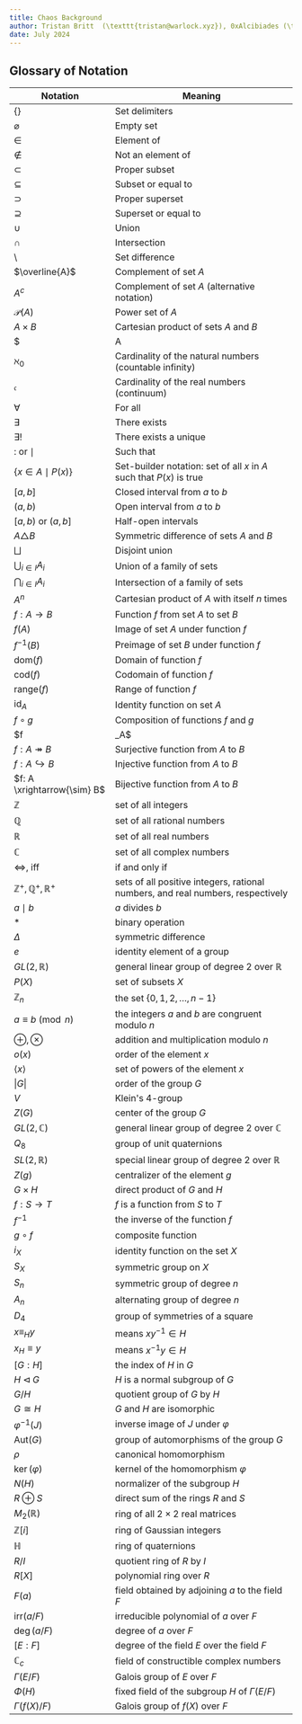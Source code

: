 ```yaml
---
title: Chaos Background
author: Tristan Britt  (\texttt{tristan@warlock.xyz}), 0xAlcibiades (\texttt{alcibiades@warlock.xyz})
date: July 2024
---
```


## Glossary of Notation

| Notation | Meaning |
|--------|---------|
| $\{ \}$ | Set delimiters |
| $\varnothing$ | Empty set |
| $\in$ | Element of |
| $\notin$ | Not an element of |
| $\subset$ | Proper subset |
| $\subseteq$ | Subset or equal to |
| $\supset$ | Proper superset |
| $\supseteq$ | Superset or equal to |
| $\cup$ | Union |
| $\cap$ | Intersection |
| $\setminus$ | Set difference |
| $\overline{A}$ | Complement of set $A$ |
| $A^c$ | Complement of set $A$ (alternative notation) |
| $\mathcal{P}(A)$ | Power set of $A$ |
| $A \times B$ | Cartesian product of sets $A$ and $B$ |
| $|A|$ | Cardinality (size) of set $A$ |
| $\aleph_0$ | Cardinality of the natural numbers (countable infinity) |
| $\mathfrak{c}$ | Cardinality of the real numbers (continuum) |
| $\forall$ | For all |
| $\exists$ | There exists |
| $\exists!$ | There exists a unique |
| $:$ or $\mid$ | Such that |
| $\{ x \in A \mid P(x) \}$ | Set-builder notation: set of all $x$ in $A$ such that $P(x)$ is true |
| $[a,b]$ | Closed interval from $a$ to $b$ |
| $(a,b)$ | Open interval from $a$ to $b$ |
| $[a,b)$ or $(a,b]$ | Half-open intervals |
| $A \triangle B$ | Symmetric difference of sets $A$ and $B$ |
| $\bigsqcup$ | Disjoint union |
| $\bigcup_{i \in I} A_i$ | Union of a family of sets |
| $\bigcap_{i \in I} A_i$ | Intersection of a family of sets |
| $A^n$ | Cartesian product of $A$ with itself $n$ times |
| $f: A \to B$ | Function $f$ from set $A$ to set $B$ |
| $f(A)$ | Image of set $A$ under function $f$ |
| $f^{-1}(B)$ | Preimage of set $B$ under function $f$ |
| $\text{dom}(f)$ | Domain of function $f$ |
| $\text{cod}(f)$ | Codomain of function $f$ |
| $\text{range}(f)$ | Range of function $f$ |
| $\text{id}_A$ | Identity function on set $A$ |
| $f \circ g$ | Composition of functions $f$ and $g$ |
| $f|_A$ | Restriction of function $f$ to set $A$ |
| $f: A \twoheadrightarrow B$ | Surjective function from $A$ to $B$ |
| $f: A \hookrightarrow B$ | Injective function from $A$ to $B$ |
| $f: A \xrightarrow{\sim} B$ | Bijective function from $A$ to $B$ |
| $\mathbb{Z}$ | set of all integers |
| $\mathbb{Q}$ | set of all rational numbers |
| $\mathbb{R}$ | set of all real numbers |
| $\mathbb{C}$ | set of all complex numbers |
| $\Leftrightarrow$, iff | if and only if |
| $\mathbb{Z}^+, \mathbb{Q}^+, \mathbb{R}^+$ | sets of all positive integers, rational numbers, and real numbers, respectively |
| $a\mid b$ | $a$ divides $b$ |
| $*$ | binary operation |
| $\Delta$ | symmetric difference |
| $e$ | identity element of a group |
| $GL(2,\mathbb{R})$ | general linear group of degree 2 over $\mathbb{R}$ |
| $P(X)$ | set of subsets $X$ |
| $\mathbb{Z}_n$ | the set $\{0, 1, 2, \ldots, n-1\}$ |
| $a \equiv b \pmod{n}$ | the integers $a$ and $b$ are congruent modulo $n$ |
| $\oplus, \otimes$ | addition and multiplication modulo $n$ |
| $o(x)$ | order of the element $x$ |
| $\langle x \rangle$ | set of powers of the element $x$ |
| $\|G\|$ | order of the group $G$ |
| $V$ | Klein's 4-group |
| $Z(G)$ | center of the group $G$ |
| $GL(2,\mathbb{C})$ | general linear group of degree 2 over $\mathbb{C}$ |
| $Q_8$ | group of unit quaternions |
| $SL(2,\mathbb{R})$ | special linear group of degree 2 over $\mathbb{R}$ |
| $Z(g)$ | centralizer of the element $g$ |
| $G \times H$ | direct product of $G$ and $H$ |
| $f:S \to T$ | $f$ is a function from $S$ to $T$ |
| $f^{-1}$ | the inverse of the function $f$ |
| $g \circ f$ | composite function |
| $i_X$ | identity function on the set $X$ |
| $S_X$ | symmetric group on $X$ |
| $S_n$ | symmetric group of degree $n$ |
| $A_n$ | alternating group of degree $n$ |
| $D_4$ | group of symmetries of a square |
| $x \equiv_H y$ | means $xy^{-1} \in H$ |
| $x_H \equiv y$ | means $x^{-1}y \in H$ |
| $[G:H]$ | the index of $H$ in $G$ |
| $H \triangleleft G$ | $H$ is a normal subgroup of $G$ |
| $G/H$ | quotient group of $G$ by $H$ |
| $G \cong H$ | $G$ and $H$ are isomorphic |
| $\varphi^{-1}(J)$ | inverse image of $J$ under $\varphi$ |
| $\text{Aut}(G)$ | group of automorphisms of the group $G$ |
| $\rho$ | canonical homomorphism |
| $\ker(\varphi)$ | kernel of the homomorphism $\varphi$ |
| $N(H)$ | normalizer of the subgroup $H$ |
| $R \oplus S$ | direct sum of the rings $R$ and $S$ |
| $M_2(\mathbb{R})$ | ring of all $2 \times 2$ real matrices |
| $\mathbb{Z}[i]$ | ring of Gaussian integers |
| $\mathbb{H}$ | ring of quaternions |
| $R/I$ | quotient ring of $R$ by $I$ |
| $R[X]$ | polynomial ring over $R$ |
| $F(a)$ | field obtained by adjoining $a$ to the field $F$ |
| $\text{irr}(a/F)$ | irreducible polynomial of $a$ over $F$ |
| $\deg(a/F)$ | degree of $a$ over $F$ |
| $[E : F]$ | degree of the field $E$ over the field $F$ |
| $\mathbb{C}_c$ | field of constructible complex numbers |
| $\Gamma(E/F)$ | Galois group of $E$ over $F$ |
| $\Phi(H)$ | fixed field of the subgroup $H$ of $\Gamma(E/F)$ |
| $\Gamma(f(X)/F)$ | Galois group of $f(X)$ over $F$ |
